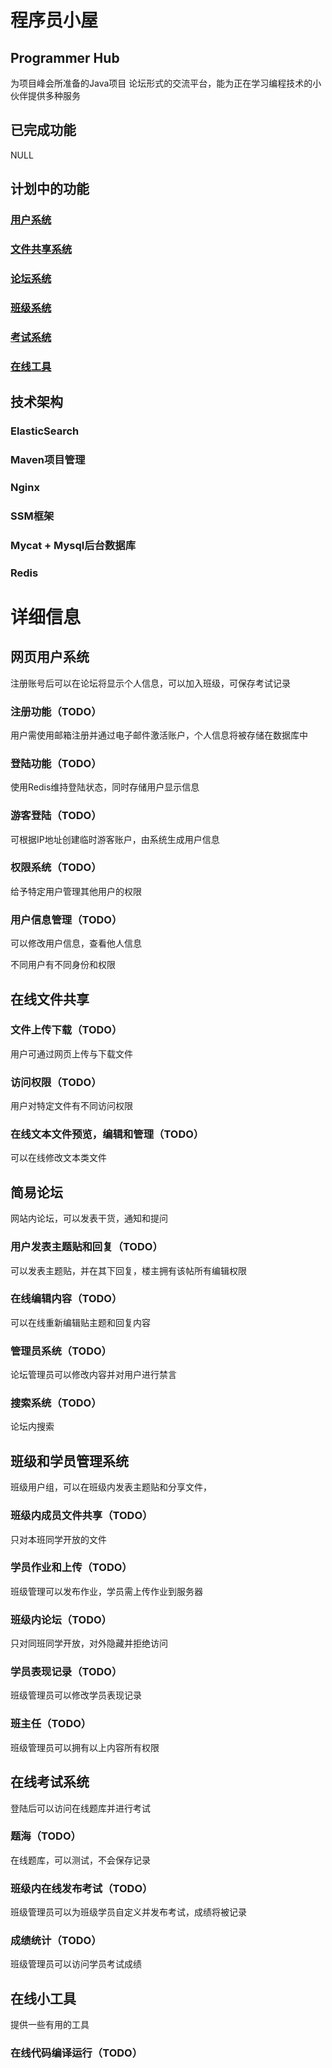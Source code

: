 # 程序员小屋

## Programmer Hub

为项目峰会所准备的Java项目
论坛形式的交流平台，能为正在学习编程技术的小伙伴提供多种服务

## 已完成功能

NULL

## 计划中的功能

### [用户系统](#网页用户系统)

### [文件共享系统](#在线文件共享)

### [论坛系统](#简易论坛)

### [班级系统](#班级和学员管理系统)

### [考试系统](#在线考试系统)

### [在线工具](#在线小工具)

## 技术架构

### ElasticSearch

### Maven项目管理

### Nginx

### SSM框架

### Mycat + Mysql后台数据库

### Redis

# 详细信息

## 网页用户系统

注册账号后可以在论坛将显示个人信息，可以加入班级，可保存考试记录

### 注册功能（TODO）

用户需使用邮箱注册并通过电子邮件激活账户，个人信息将被存储在数据库中

### 登陆功能（TODO）

使用Redis维持登陆状态，同时存储用户显示信息

### 游客登陆（TODO）

可根据IP地址创建临时游客账户，由系统生成用户信息

### 权限系统（TODO）

给予特定用户管理其他用户的权限

### 用户信息管理（TODO）

可以修改用户信息，查看他人信息

不同用户有不同身份和权限

## 在线文件共享

### 文件上传下载（TODO）

用户可通过网页上传与下载文件

### 访问权限（TODO）

用户对特定文件有不同访问权限

### 在线文本文件预览，编辑和管理（TODO）

可以在线修改文本类文件

## 简易论坛

网站内论坛，可以发表干货，通知和提问

### 用户发表主题贴和回复（TODO）

可以发表主题贴，并在其下回复，楼主拥有该帖所有编辑权限

### 在线编辑内容（TODO）

可以在线重新编辑贴主题和回复内容

### 管理员系统（TODO）

论坛管理员可以修改内容并对用户进行禁言

### 搜索系统（TODO）

论坛内搜索

## 班级和学员管理系统

班级用户组，可以在班级内发表主题贴和分享文件，

### 班级内成员文件共享（TODO）

只对本班同学开放的文件

### 学员作业和上传（TODO）

班级管理可以发布作业，学员需上传作业到服务器

### 班级内论坛（TODO）

只对同班同学开放，对外隐藏并拒绝访问

### 学员表现记录（TODO）

班级管理员可以修改学员表现记录

### 班主任（TODO）

班级管理员可以拥有以上内容所有权限

## 在线考试系统

登陆后可以访问在线题库并进行考试

### 题海（TODO）

在线题库，可以测试，不会保存记录

### 班级内在线发布考试（TODO）

班级管理员可以为班级学员自定义并发布考试，成绩将被记录

### 成绩统计（TODO）

班级管理员可以访问学员考试成绩

## 在线小工具

提供一些有用的工具

### 在线代码编译运行（TODO）
